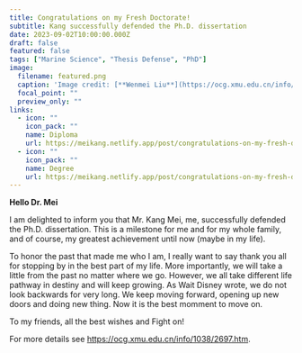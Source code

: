 ```yaml
---
title: Congratulations on my Fresh Doctorate!
subtitle: Kang successfully defended the Ph.D. dissertation
date: 2023-09-02T10:00:00.000Z
draft: false
featured: false
tags: ["Marine Science", "Thesis Defense", "PhD"]
image:
  filename: featured.png
  caption: 'Image credit: [**Wenmei Liu**](https://ocg.xmu.edu.cn/info/1038/2697.htm)'
  focal_point: ""
  preview_only: ""
links:
  - icon: ""
    icon_pack: ""
    name: Diploma
    url: https://meikang.netlify.app/post/congratulations-on-my-fresh-doctorate/Meikang_PHD_Diploma_Certificate.pdf
  - icon: ""
    icon_pack: ""
    name: Degree
    url: https://meikang.netlify.app/post/congratulations-on-my-fresh-doctorate/Meikang_PHD_Degree_Proofing.pdf
---
```


**Hello Dr. Mei** 

   I am delighted to inform you that Mr. Kang Mei, me, successfully defended the Ph.D. dissertation. This is a milestone for me and for my whole family, and of course, my greatest achievement until now (maybe in my life). 
   
   To honor the past that made me who I am, I really want to say thank you all for stopping by in the best part of my life. More importantly, we will take a little from the past no matter where we go. However, we all take different life pathway in destiny and will keep growing. As Wait Disney wrote, we do not look backwards for very long. We keep moving forward, opening up new doors and doing new thing. Now it is the best momment to move on.
   
   To my friends, all the best wishes and Fight on! 
   
   For more details see <https://ocg.xmu.edu.cn/info/1038/2697.htm>.
